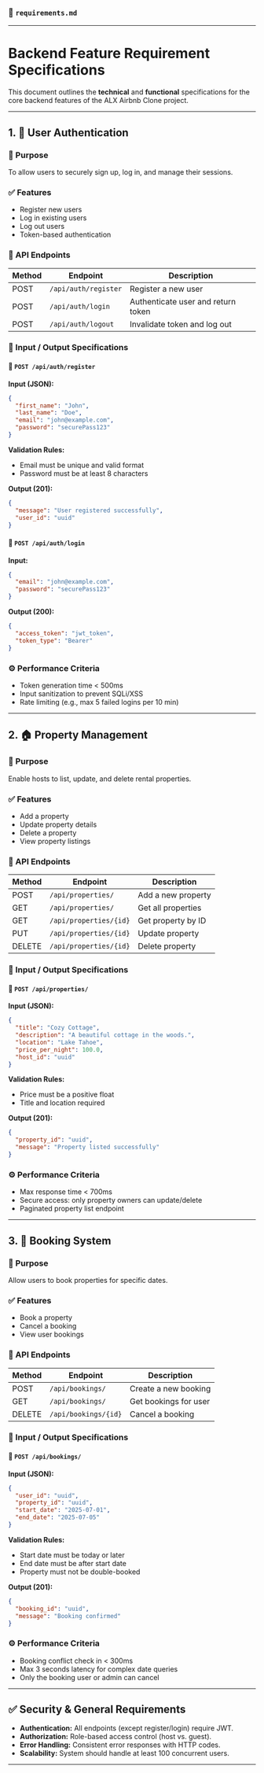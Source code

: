 ### 📄 `requirements.md`

---

# Backend Feature Requirement Specifications

This document outlines the **technical** and **functional** specifications for the core backend features of the ALX Airbnb Clone project.

---

## 1. 🔐 User Authentication

### 🎯 Purpose

To allow users to securely sign up, log in, and manage their sessions.

### ✅ Features

* Register new users
* Log in existing users
* Log out users
* Token-based authentication

### 🧩 API Endpoints

| Method | Endpoint             | Description                        |
| ------ | -------------------- | ---------------------------------- |
| POST   | `/api/auth/register` | Register a new user                |
| POST   | `/api/auth/login`    | Authenticate user and return token |
| POST   | `/api/auth/logout`   | Invalidate token and log out       |

### 🧾 Input / Output Specifications

#### 🔸 `POST /api/auth/register`

**Input (JSON):**

```json
{
  "first_name": "John",
  "last_name": "Doe",
  "email": "john@example.com",
  "password": "securePass123"
}
```

**Validation Rules:**

* Email must be unique and valid format
* Password must be at least 8 characters

**Output (201):**

```json
{
  "message": "User registered successfully",
  "user_id": "uuid"
}
```

#### 🔸 `POST /api/auth/login`

**Input:**

```json
{
  "email": "john@example.com",
  "password": "securePass123"
}
```

**Output (200):**

```json
{
  "access_token": "jwt_token",
  "token_type": "Bearer"
}
```

### ⚙️ Performance Criteria

* Token generation time < 500ms
* Input sanitization to prevent SQLi/XSS
* Rate limiting (e.g., max 5 failed logins per 10 min)

---

## 2. 🏠 Property Management

### 🎯 Purpose

Enable hosts to list, update, and delete rental properties.

### ✅ Features

* Add a property
* Update property details
* Delete a property
* View property listings

### 🧩 API Endpoints

| Method | Endpoint               | Description        |
| ------ | ---------------------- | ------------------ |
| POST   | `/api/properties/`     | Add a new property |
| GET    | `/api/properties/`     | Get all properties |
| GET    | `/api/properties/{id}` | Get property by ID |
| PUT    | `/api/properties/{id}` | Update property    |
| DELETE | `/api/properties/{id}` | Delete property    |

### 🧾 Input / Output Specifications

#### 🔸 `POST /api/properties/`

**Input (JSON):**

```json
{
  "title": "Cozy Cottage",
  "description": "A beautiful cottage in the woods.",
  "location": "Lake Tahoe",
  "price_per_night": 100.0,
  "host_id": "uuid"
}
```

**Validation Rules:**

* Price must be a positive float
* Title and location required

**Output (201):**

```json
{
  "property_id": "uuid",
  "message": "Property listed successfully"
}
```

### ⚙️ Performance Criteria

* Max response time < 700ms
* Secure access: only property owners can update/delete
* Paginated property list endpoint

---

## 3. 📅 Booking System

### 🎯 Purpose

Allow users to book properties for specific dates.

### ✅ Features

* Book a property
* Cancel a booking
* View user bookings

### 🧩 API Endpoints

| Method | Endpoint             | Description           |
| ------ | -------------------- | --------------------- |
| POST   | `/api/bookings/`     | Create a new booking  |
| GET    | `/api/bookings/`     | Get bookings for user |
| DELETE | `/api/bookings/{id}` | Cancel a booking      |

### 🧾 Input / Output Specifications

#### 🔸 `POST /api/bookings/`

**Input (JSON):**

```json
{
  "user_id": "uuid",
  "property_id": "uuid",
  "start_date": "2025-07-01",
  "end_date": "2025-07-05"
}
```

**Validation Rules:**

* Start date must be today or later
* End date must be after start date
* Property must not be double-booked

**Output (201):**

```json
{
  "booking_id": "uuid",
  "message": "Booking confirmed"
}
```

### ⚙️ Performance Criteria

* Booking conflict check in < 300ms
* Max 3 seconds latency for complex date queries
* Only the booking user or admin can cancel

---

## ✅ Security & General Requirements

* **Authentication:** All endpoints (except register/login) require JWT.
* **Authorization:** Role-based access control (host vs. guest).
* **Error Handling:** Consistent error responses with HTTP codes.
* **Scalability:** System should handle at least 100 concurrent users.

---

